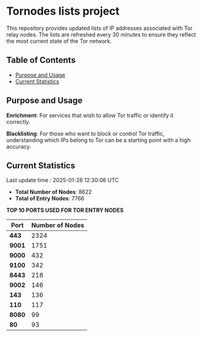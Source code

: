 # Tornodes lists project

This repository provides updated lists of IP addresses associated with Tor relay nodes. The lists are refreshed every 30 minutes to ensure they reflect the most current state of the Tor network.

## Table of Contents

- [Purpose and Usage](#purpose-and-usage)
- [Current Statistics](#current-statistics)


## Purpose and Usage

**Enrichment**: For services that wish to allow Tor traffic or identify it correctly.

**Blacklisting**: For those who want to block or control Tor traffic, understanding which IPs belong to Tor can be a starting point with a high accuracy.

## Current Statistics

Last update time : 2025-01-28 12:30:06 UTC

- **Total Number of Nodes**: 8622
- **Total of Entry Nodes**: 7766

**TOP 10 PORTS USED FOR TOR ENTRY NODES**

| **Port** | **Number of Nodes** |
|------|-----------------|
| **443**   | 2324  |
| **9001**   | 1751  |
| **9000**   | 432  |
| **9100**   | 342  |
| **8443**   | 218  |
| **9002**   | 146  |
| **143**   | 136  |
| **110**   | 117  |
| **8080**   | 99  |
| **80**   | 93  |

